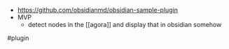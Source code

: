 - https://github.com/obsidianmd/obsidian-sample-plugin
- MVP
	- detect nodes in the [[agora]] and display that in obsidian somehow

#plugin




